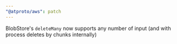 ```yaml
---
"@atproto/aws": patch
---
```


BlobStore's `deleteMany` now supports any number of input (and with process deletes by chunks internally)
